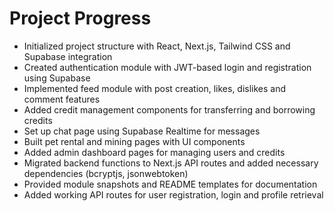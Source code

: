 # Project Progress

- Initialized project structure with React, Next.js, Tailwind CSS and Supabase integration
- Created authentication module with JWT-based login and registration using Supabase
- Implemented feed module with post creation, likes, dislikes and comment features
- Added credit management components for transferring and borrowing credits
- Set up chat page using Supabase Realtime for messages
- Built pet rental and mining pages with UI components
- Added admin dashboard pages for managing users and credits
- Migrated backend functions to Next.js API routes and added necessary dependencies (bcryptjs, jsonwebtoken)
- Provided module snapshots and README templates for documentation
- Added working API routes for user registration, login and profile retrieval
